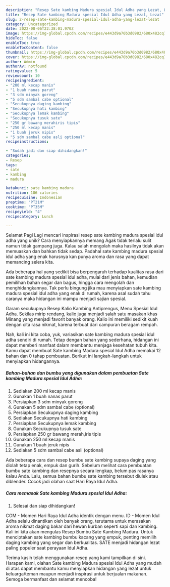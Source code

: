 ```yaml
---
description: "Resep Sate kambing Madura spesial Idul Adha yang Lezat, Lezat"
title: "Resep Sate kambing Madura spesial Idul Adha yang Lezat, Lezat"
slug: 2-resep-sate-kambing-madura-spesial-idul-adha-yang-lezat-lezat
category: Uncategorized
date: 2022-08-06T22:38:01.970Z
image: https://img-global.cpcdn.com/recipes/e443d9a70b3d0982/680x482cq70/sate-kambing-madura-spesial-idul-adha-foto-resep-utama.jpg
hideToc: false
enableToc: true
enableTocContent: false
thumbnail: https://img-global.cpcdn.com/recipes/e443d9a70b3d0982/680x482cq70/sate-kambing-madura-spesial-idul-adha-foto-resep-utama.jpg
cover: https://img-global.cpcdn.com/recipes/e443d9a70b3d0982/680x482cq70/sate-kambing-madura-spesial-idul-adha-foto-resep-utama.jpg
author: Admin
authorAv: notfound
ratingvalue: 5
reviewcount: 10
recipeingredient:
- "200 ml kecap manis"
- "1 buah nanas parut"
- "3 sdm minyak goreng"
- "5 sdm sambal cabe optional"
- "Secukupnya daging kambing"
- "Secukupnya hati kambing"
- "Secukupnya lemak kambing"
- "Secukupnya tusuk sate"
- "250 gr bawang merahiris tipis"
- "250 ml kecap manis"
- "1 buah jeruk nipis"
- "5 sdm sambal cabe asli optional"
recipeinstructions:

- "Sudah jadi dan siap dihidangkan!"
categories:
- Resep
tags:
- sate
- kambing
- madura

katakunci: sate kambing madura 
nutrition: 186 calories
recipecuisine: Indonesian
preptime: "PT21M"
cooktime: "PT35M"
recipeyield: "4"
recipecategory: Lunch

---
```



Selamat Pagi Lagi mencari inspirasi resep sate kambing madura spesial idul adha yang unik? Cara menyiapkannya memang Agak tidak terlalu sulit namun tidak gampang juga. Kalau salah mengolah maka hasilnya tidak akan memuaskan dan bahkan tidak sedap. Padahal sate kambing madura spesial idul adha yang enak harusnya kan punya aroma dan rasa yang dapat memancing selera kita.


Ada beberapa hal yang sedikit bisa berpengaruh terhadap kualitas rasa dari sate kambing madura spesial idul adha, mulai dari jenis bahan, kemudian pemilihan bahan segar dan bagus, hingga cara mengolah dan menghidangkannya. Tak perlu bingung jika mau menyiapkan sate kambing madura spesial idul adha yang enak di rumah, karena asal sudah tahu caranya maka hidangan ini mampu menjadi sajian spesial.

Garam secukupnya Resep Kalio Kambing Antiprengus, Menu Spesial Idul Adha. Sekilas mirip rendang, kalio juga menjadi salah satu masakan khas Minang yang menjadi favorit banyak orang. Kalio ini memiliki sedikit kuah dengan cita rasa nikmat, karena terbuat dari campuran beragam rempah.


Nah, kali ini kita coba, yuk, variasikan sate kambing madura spesial idul adha sendiri di rumah. Tetap dengan bahan yang sederhana, hidangan ini dapat memberi manfaat dalam membantu menjaga kesehatan tubuh kita. Kamu dapat membuat Sate kambing Madura spesial Idul Adha memakai 12 bahan dan 0 tahap pembuatan. Berikut ini langkah-langkah untuk menyiapkan hidangannya.

<!--inarticleads1-->

##### Bahan-bahan dan bumbu yang digunakan dalam pembuatan Sate kambing Madura spesial Idul Adha:

1. Sediakan 200 ml kecap manis
1. Gunakan 1 buah nanas parut
1. Persiapkan 3 sdm minyak goreng
1. Gunakan 5 sdm sambal cabe (optional)
1. Persiapkan Secukupnya daging kambing
1. Sediakan Secukupnya hati kambing
1. Persiapkan Secukupnya lemak kambing
1. Gunakan Secukupnya tusuk sate
1. Persiapkan 250 gr bawang merah,iris tipis
1. Gunakan 250 ml kecap manis
1. Gunakan 1 buah jeruk nipis
1. Sediakan 5 sdm sambal cabe asli (optional)


Ada beberapa cara dan resep bumbu sate kambing supaya daging yang diolah tetap enak, empuk dan gurih. Sebelum melihat cara pembuatan bumbu sate kambing dan resepnya secara lengkap, belum pas rasanya kalau Anda. Lalu, semua bahan bumbu sate kambing tersebut diulek atau diblender. Cocok jadi olahan saat Hari Raya Idul Adha. 

<!--inarticleads2-->

##### Cara memasak Sate kambing Madura spesial Idul Adha:


1. Selesai dan siap dihidangkan!

COM - Momen Hari Raya Idul Adha identik dengan menu. ID - Momen Idul Adha selalu dinantikan oleh banyak orang, terutama untuk merasakan aroma nikmat daging bakar dari hewan kurban seperti sapi dan kambing. Kali ini kita akan mengulas Resep Bumbu Sate Kambing Madura. Untuk menciptakan sate kambing bumbu kacang yang empuk, penting memilih daging kambing yang segar dan berkualitas. SATE menjadi hidangan lezat paling populer saat perayaan Idul Adha. 

Terima kasih telah menggunakan resep yang kami tampilkan di sini. Harapan kami, olahan Sate kambing Madura spesial Idul Adha yang mudah di atas dapat membantu kamu menyiapkan hidangan yang lezat untuk keluarga/teman maupun menjadi inspirasi untuk berjualan makanan. Semoga bermanfaat dan selamat mencoba!

